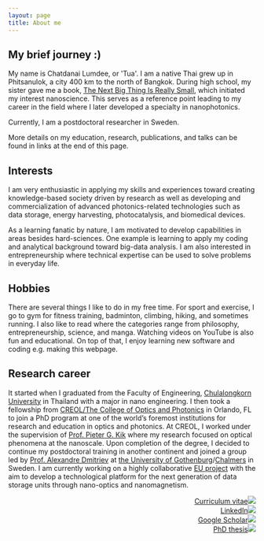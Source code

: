 ```yaml
---
layout: page
title: About me
---
```


## My brief journey :)
<!-- <img src="HalfMara.jpg" style="float:right;width:140px;" hspace="10"> -->
My name is Chatdanai Lumdee, or 'Tua'. I am a native Thai grew up in Phitsanulok, a city 400 km to the north of Bangkok. During high school, my sister gave me a book, [The Next Big Thing Is Really Small](https://www.amazon.com/Next-Thing-Really-Small-Nanotechnology/dp/1400046890), which initiated my interest nanoscience. This serves as a reference point leading to my career in the field where I later developed a specialty in nanophotonics.

Currently, I am a postdoctoral researcher in Sweden.

More details on my education, research, publications, and talks can be found in links at the end of this page.

## Interests
I am very enthusiastic in applying my skills and experiences toward creating knowledge-based society driven by research as well as developing and commercialization of advanced photonics-related technologies such as data storage, energy harvesting, photocatalysis, and biomedical devices.

As a learning fanatic by nature, I am motivated to develop capabilities in areas besides hard-sciences. One example is learning to apply my coding and analytical background toward big-data analysis. I am also interested in entrepreneurship where technical expertise can be used to solve problems in everyday life.

## Hobbies
There are several things I like to do in my free time. For sport and exercise, I go to gym for fitness training, badminton, climbing, hiking, and sometimes running. I also like to read where the categories range from philosophy, entrepreneurship, science, and manga. Watching videos on YouTube is also fun and educational. On top of that, I enjoy learning new software and coding e.g. making this webpage.

## Research career
It started when I graduated from the Faculty of Engineering, [Chulalongkorn University](http://www.chula.ac.th/en/) in Thailand with a major in nano engineering. I then took a fellowship from [CREOL/The College of Optics and Photonics](http://www.creol.ucf.edu/) in Orlando, FL to join a PhD program at one of the world’s foremost institutions for research and education in optics and photonics. At CREOL, I worked under the supervision of [Prof. Pieter G. Kik](http://kik.creol.ucf.edu/) where my research focused on optical phenomena at the nanoscale. Upon completion of the degree, I decided to continue my postdoctoral training in another continent and joined a group led by [Prof. Alexandre Dmitriev](https://scholar.google.com/citations?user=uFM2fgcAAAAJ) at [the University of Gothenburg](http://www.gu.se/english)/[Chalmers](http://www.chalmers.se/en/Pages/default.aspx) in Sweden. I am currently working on a highly collaborative [EU project](http://www.physics.gu.se/english/research/femtoterabyte) with the aim to develop a technological platform for the next generation of data storage units through nano-optics and nanomagnetism.

<div align="right">
    <a href="C Lumdee, CV.pdf">Curriculum vitae<img class='image-icon' src='{{ site.url }}/pics/letter.svg'></a><br>
    <a href="https://www.linkedin.com/in/chatdanai-lumdee">LinkedIn<img class='image-icon' src='{{ site.url }}/pics/linkedin.svg'></a><br>
    <a href="https://scholar.google.se/citations?user=TmGkgT4AAAAJ&hl=en">Google Scholar<img class='image-icon' src='{{ site.url }}/pics/google.svg'></a><br>
    <a href="Thesis_Nanoscale Control of Gap-plasmon Enhanced Optical Processes.pdf">PhD thesis<img class='image-icon' src='{{ site.url }}/pics/book.svg'></a><br>
</div>
